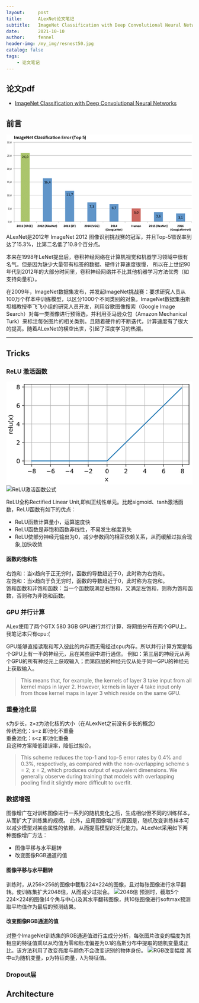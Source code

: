 ```yaml
---
layout:     post
title:      ALexNet论文笔记
subtitle:   ImageNet Classification with Deep Convolutional Neural Networks
date:       2021-10-10
author:     fennel
header-img: /my_img/resnest50.jpg
catalog: false
tags:
    - 论文笔记
---
```



## 论文pdf
- [ImageNet Classification with Deep Convolutional Neural Networks](/paper/ALexNet.pdf)

## 前言
![ImageNet图像识别挑战赛](/my_img/imagenet.png)
ALexNet是2012年 ImageNet 2012 图像识别挑战赛的冠军，并且Top-5错误率到达了15.3%，比第二名低了10.8个百分点。<br>

本来在1998年LeNet提出后，卷积神经网络在计算机视觉和机器学习领域中很有名气。但是因为缺少大量带有标签的数据、硬件计算速度很慢，
所以在上世纪90年代到2012年的大部分时间里，卷积神经网络并不比其他机器学习方法优秀（如支持向量机）。<br>

在2009年，ImageNet数据集发布，并发起ImageNet挑战赛：要求研究人员从100万个样本中训练模型，以区分1000个不同类别的对象。ImageNet数据集由斯坦福教授李飞飞小组的研究人员开发，利用谷歌图像搜索（Google Image Search）对每一类图像进行预筛选，并利用亚马逊众包（Amazon Mechanical Turk）来标注每张图片的相关类别。且随着硬件的不断迭代，计算速度有了很大的提高。随着ALexNet的横空出世，引起了深度学习的热潮。

---

## Tricks

### ReLU 激活函数

![ReLU激活函数](/my_img/relu.png)
![ReLU激活函数公式](https://latex.codecogs.com/png.image?\dpi{110}&space;ReLU(x)&space;=&space;max(0,&space;x))

ReLU全称Rectified Linear Unit,即纠正线性单元。比起sigmoid、tanh激活函数，ReLU函数有如下的优点：
- ReLU函数计算量小，运算速度快
- ReLU函数是非饱和函数非线性，不易发生梯度消失
- ReLU使部分神经元输出为0，减少参数间的相互依赖关系，从而缓解过拟合现象,加快收敛

#### 函数的饱和性

右饱和：当x趋向于正无穷时，函数的导数趋近于0，此时称为右饱和。<br>
左饱和：当x趋向于负无穷时，函数的导数趋近于0，此时称为左饱和。<br>
饱和函数和非饱和函数：当一个函数既满足右饱和，又满足左饱和，则称为饱和函数，否则称为非饱和函数。<br>

### GPU 并行计算

ALex使用了两个GTX 580 3GB GPU进行并行计算，将网络分布在两个GPU上。我笔记本只有cpu:( <br>

GPU能够直接读取和写入彼此的内存而无需经过cpu内存。所以并行计算方案是每个GPU上有一半的神经元，且在某些层中进行通信。
例如：第三层的神经元从两个GPU的所有神经元上获取输入；而第四层的神经元仅从处于同一GPU的神经元上获取输入。

> This means that, for example, the kernels of layer 3 take input from all kernel maps in layer 2.
However, kernels in layer 4 take input only from those kernel maps in layer 3 which reside on the same GPU.

### 重叠池化层

s为步长，z×z为池化核的大小（在ALexNet之前没有步长的概念）<br>
传统池化：s=z 即池化不重叠<br>
重叠池化：s<z 即池化重叠<br>
且这种方案降低错误率，降低过拟合。

> This scheme reduces the top-1 and top-5 error rates by 0.4% and 0.3%, respectively, as compared with the non-overlapping scheme s = 2; z = 2, which produces output of equivalent dimensions. We generally observe during training that models with overlapping pooling find it slightly more difficult to overfit.

### 数据增强

图像增广在对训练图像进行一系列的随机变化之后，生成相似但不同的训练样本，从而扩大了训练集的规模。
此外，应用图像增广的原因是，随机改变训练样本可以减少模型对某些属性的依赖，从而提高模型的泛化能力。ALexNet采用如下两种图像增广方法：
- 图像平移与水平翻转
- 改变图像RGB通道的值

#### 图像平移与水平翻转

训练时，从256×256的图像中截取224×224的图像，且对每张图像进行水平翻转。使训练集扩大2048倍，从而减少过拟合。
![2048倍](https://latex.codecogs.com/png.image?\dpi{110}&space;(256-224)^2*2&space;=&space;2048)
预测时，截取5个224×224的图像(4个角与中心)及其水平翻转图像，共10张图像进行softmax预测取平均值作为最后的预测结果。

#### 改变图像RGB通道的值

对整个ImageNet训练集的RGB通道值进行主成分分析，每张图片改变的幅度为其相应的特征值乘以从均值为零和标准偏差为0.1的高斯分布中提取的随机变量成正比。该方法利用了改变亮度与颜色不会改变识别的物体身份。
![RGB改变幅度](https://latex.codecogs.com/png.image?\dpi{100}&space;[p_1,&space;p_2,&space;p_3][\alpha_1\lambda_1,&space;\alpha_2\lambda_2,&space;\alpha_3\lambda_3]^T)
其中α为随机变量，p为特征向量，λ为特征值。

### Dropout层



## Architecture
